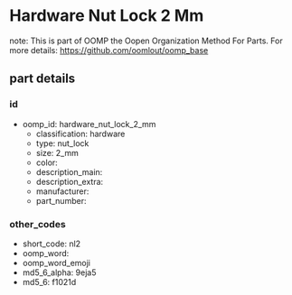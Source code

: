 # Hardware Nut Lock 2 Mm  

note: This is part of OOMP the Oopen Organization Method For Parts. For more details: https://github.com/oomlout/oomp_base

##  part details





### id
* oomp_id: hardware_nut_lock_2_mm
  * classification: hardware
  * type: nut_lock
  * size: 2_mm
  * color: 
  * description_main: 
  * description_extra: 
  * manufacturer: 
  * part_number: 

### other_codes
* short_code: nl2
* oomp_word: 
* oomp_word_emoji 
* md5_6_alpha: 9eja5
* md5_6: f1021d